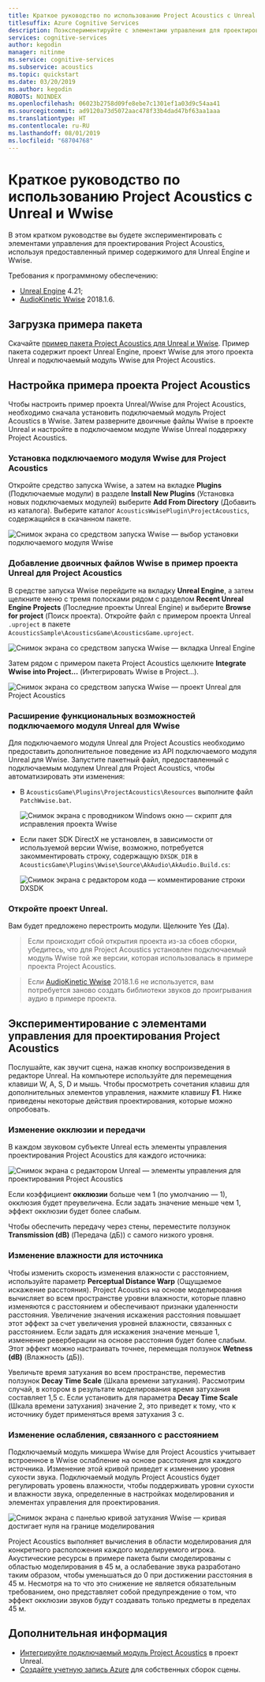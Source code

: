```yaml
---
title: Краткое руководство по использованию Project Acoustics с Unreal
titlesuffix: Azure Cognitive Services
description: Поэкспериментируйте с элементами управления для проектирования Project Acoustics в Unreal и Wwise, используя пример содержимого, и выполните развертывание в Windows Desktop.
services: cognitive-services
author: kegodin
manager: nitinme
ms.service: cognitive-services
ms.subservice: acoustics
ms.topic: quickstart
ms.date: 03/20/2019
ms.author: kegodin
ROBOTS: NOINDEX
ms.openlocfilehash: 06023b2758d09fe8ebe7c1301ef1a03d9c54aa41
ms.sourcegitcommit: ad9120a73d5072aac478f33b4dad47bf63aa1aaa
ms.translationtype: HT
ms.contentlocale: ru-RU
ms.lasthandoff: 08/01/2019
ms.locfileid: "68704768"
---
```

# <a name="project-acoustics-unrealwwise-quickstart"></a>Краткое руководство по использованию Project Acoustics с Unreal и Wwise
В этом кратком руководстве вы будете экспериментировать с элементами управления для проектирования Project Acoustics, используя предоставленный пример содержимого для Unreal Engine и Wwise.

Требования к программному обеспечению:
* [Unreal Engine](https://www.unrealengine.com/) 4.21;
* [AudioKinetic Wwise](https://www.audiokinetic.com/products/wwise/) 2018.1.6.

## <a name="download-the-sample-package"></a>Загрузка примера пакета
Скачайте [пример пакета Project Acoustics для Unreal и Wwise](https://www.microsoft.com/download/details.aspx?id=58090). Пример пакета содержит проект Unreal Engine, проект Wwise для этого проекта Unreal и подключаемый модуль Wwise для Project Acoustics.

## <a name="set-up-the-project-acoustics-sample-project"></a>Настройка примера проекта Project Acoustics
Чтобы настроить пример проекта Unreal/Wwise для Project Acoustics, необходимо сначала установить подключаемый модуль Project Acoustics в Wwise. Затем разверните двоичные файлы Wwise в проекте Unreal и настройте в подключаемом модуле Wwise Unreal поддержку Project Acoustics.

### <a name="install-the-project-acoustics-wwise-plugin"></a>Установка подключаемого модуля Wwise для Project Acoustics
Откройте средство запуска Wwise, а затем на вкладке **Plugins** (Подключаемые модули) в разделе **Install New Plugins** (Установка новых подключаемых модулей) выберите **Add From Directory** (Добавить из каталога). Выберите каталог `AcousticsWwisePlugin\ProjectAcoustics`, содержащийся в скачанном пакете.

![Снимок экрана со средством запуска Wwise — выбор установки подключаемого модуля Wwise](media/wwise-install-new-plugin.png)

### <a name="add-wwise-binaries-to-the-project-acoustics-unreal-sample-project"></a>Добавление двоичных файлов Wwise в пример проекта Unreal для Project Acoustics
В средстве запуска Wwise перейдите на вкладку **Unreal Engine**, а затем щелкните меню с тремя полосками рядом с разделом **Recent Unreal Engine Projects** (Последние проекты Unreal Engine) и выберите **Browse for project** (Поиск проекта). Откройте файл с примером проекта Unreal `.uproject` в пакете `AcousticsSample\AcousticsGame\AcousticsGame.uproject`.

![Снимок экрана со средством запуска Wwise — вкладка Unreal Engine](media/wwise-unreal-tab.png)

Затем рядом с примером пакета Project Acoustics щелкните **Integrate Wwise into Project...** (Интегрировать Wwise в Project...).

![Снимок экрана со средством запуска Wwise — проект Unreal для Project Acoustics](media/wwise-acoustics-game-project.png)

### <a name="extend-wwises-unreal-plugin-functionality"></a>Расширение функциональных возможностей подключаемого модуля Unreal для Wwise
Для подключаемого модуля Unreal для Project Acoustics необходимо предоставить дополнительное поведение из API подключаемого модуля Unreal для Wwise. Запустите пакетный файл, предоставленный с подключаемым модулем Unreal для Project Acoustics, чтобы автоматизировать эти изменения:
* В `AcousticsGame\Plugins\ProjectAcoustics\Resources` выполните файл `PatchWwise.bat`.

    ![Снимок экрана с проводником Windows окно — скрипт для исправления проекта Wwise](media/patch-wwise-script.png)

* Если пакет SDK DirectX не установлен, в зависимости от используемой версии Wwise, возможно, потребуется закомментировать строку, содержащую `DXSDK_DIR` в `AcousticsGame\Plugins\Wwise\Source\AkAudio\AkAudio.Build.cs`:

    ![Снимок экрана с редактором кода — комментирование строки DXSDK](media/directx-sdk-comment.png)

### <a name="open-the-unreal-project"></a>Откройте проект Unreal. 
Вам будет предложено перестроить модули. Щелкните Yes (Да).

>Если происходит сбой открытия проекта из-за сбоев сборки, убедитесь, что для Project Acoustics установлен подключаемый модуль Wwise той же версии, которая использовалась в примере проекта Project Acoustics.

>Если [AudioKinetic Wwise](https://www.audiokinetic.com/products/wwise/) 2018.1.6 не используется, вам потребуется заново создать библиотеки звуков до проигрывания аудио в примере проекта.

## <a name="experiment-with-project-acoustics-design-controls"></a>Экспериментирование с элементами управления для проектирования Project Acoustics
Послушайте, как звучит сцена, нажав кнопку воспроизведения в редакторе Unreal. На компьютере используйте для перемещения клавиши W, A, S, D и мышь. Чтобы просмотреть сочетания клавиш для дополнительных элементов управления, нажмите клавишу **F1**. Ниже приведены некоторые действия проектирования, которые можно опробовать.

### <a name="modify-occlusion-and-transmission"></a>Изменение окклюзии и передачи
В каждом звуковом субъекте Unreal есть элементы управления проектирования Project Acoustics для каждого источника:

![Снимок экрана с редактором Unreal — элементы управления для проектирования Project Acoustics](media/demo-scene-sound-source-design-controls.png)

Если коэффициент **окклюзии** больше чем 1 (по умолчанию — 1), окклюзия будет преувеличена. Если задать значение меньше чем 1, эффект окклюзии будет более слабым.

Чтобы обеспечить передачу через стены, переместите ползунок **Transmission (dB)** (Передача (дБ)) с самого низкого уровня. 

### <a name="modify-wetness-for-a-source"></a>Изменение влажности для источника
Чтобы изменить скорость изменения влажности с расстоянием, используйте параметр **Perceptual Distance Warp** (Ощущаемое искажение расстояния). Project Acoustics на основе моделирования вычисляет во всем пространстве уровни влажности, которые плавно изменяются с расстоянием и обеспечивают признаки удаленности расстояния. Увеличение значения искажения расстояния повышает этот эффект за счет увеличения уровней влажности, связанных с расстоянием. Если задать для искажения значение меньше 1, изменение реверберации на основе расстояния будет более слабым. Этот эффект можно настраивать точнее, перемещая ползунок **Wetness (dB)** (Влажность (дБ)).

Увеличьте время затухания во всем пространстве, переместив ползунок **Decay Time Scale** (Шкала времени затухания). Рассмотрим случай, в котором в результате моделирования время затухания составляет 1,5 с. Если установить для параметра **Decay Time Scale** (Шкала времени затухания) значение 2, это приведет к тому, что к источнику будет применяться время затухания 3 с.

### <a name="modify-distance-based-attenuation"></a>Изменение ослабления, связанного с расстоянием
Подключаемый модуль микшера Wwise для Project Acoustics учитывает встроенное в Wwise ослабление на основе расстояния для каждого источника. Изменение этой кривой приведет к изменению уровня сухости звука. Подключаемый модуль Project Acoustics будет регулировать уровень влажности, чтобы поддерживать уровни сухости и влажности звука, определенные в настройках моделирования и элементах управления для проектирования.

![Снимок экрана с панелью кривой затухания Wwise — кривая достигает нуля на границе моделирования](media/demo-sounds-attenuation.png)

Project Acoustics выполняет вычисления в области моделирования для конкретного расположения каждого моделируемого игрока. Акустические ресурсы в примере пакета были смоделированы с областью моделирования в 45 м, а ослабевание звука разработано таким образом, чтобы уменьшаться до 0 при достижении расстояния в 45 м. Несмотря на то что это снижение не является обязательным требованием, оно представляет собой предупреждение о том, что эффект окклюзии звуков будут создавать только предметы в пределах 45 м.

## <a name="next-steps"></a>Дополнительная информация
* [Интегрируйте подключаемый модуль Project Acoustics](unreal-integration.md) в проект Unreal.
* [Создайте учетную запись Azure](create-azure-account.md) для собственных сборок сцены.


